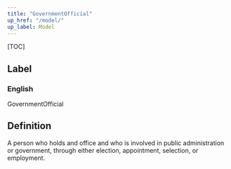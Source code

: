 ```yaml
---
title: "GovernmentOfficial"
up_href: "/model/"
up_label: Model
---
```


[TOC]

## Label

### English
GovernmentOfficial


## Definition
A person who holds and office and who is involved in public administration or government, through either election, appointment, selection, or employment. 


    
